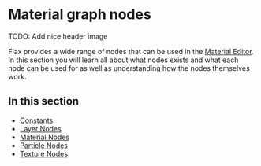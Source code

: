 # Material graph nodes

TODO: Add nice header image

Flax provides a wide range of nodes that can be used in the [Material Editor](../material-editor/index.md). In this section you will learn all about what nodes exists and what each node can be used for as well as understanding how the nodes themselves work.

## In this section

* [Constants](nodes/constant.md)
* [Layer Nodes](nodes/layers.md)
* [Material Nodes](nodes/material.md)
* [Particle Nodes](nodes/particle.md)
* [Texture Nodes](nodes/textures.md)